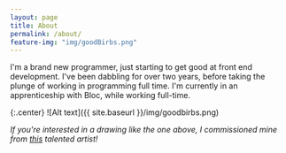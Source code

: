 ```yaml
---
layout: page
title: About
permalink: /about/
feature-img: "img/goodBirbs.png"
---
```


I'm a brand new programmer, just starting to get good at front end development. I've been dabbling for over two years, before taking the plunge of working in programming full time. I'm currently in an apprenticeship with Bloc, while working full-time.

{:.center}
![Alt text]({{ site.baseurl }}/img/goodbirbs.png)



*If you're interested in a drawing like the one above, I commissioned mine from [this](http://girasols-reflection.deviantart.com) talented artist!*
